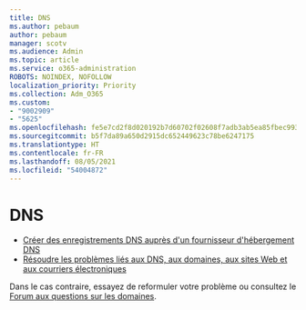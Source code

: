 ```yaml
---
title: DNS
ms.author: pebaum
author: pebaum
manager: scotv
ms.audience: Admin
ms.topic: article
ms.service: o365-administration
ROBOTS: NOINDEX, NOFOLLOW
localization_priority: Priority
ms.collection: Adm_O365
ms.custom:
- "9002909"
- "5625"
ms.openlocfilehash: fe5e7cd2f8d020192b7d60702f02608f7adb3ab5ea85fbec99326921bbb26cd8
ms.sourcegitcommit: b5f7da89a650d2915dc652449623c78be6247175
ms.translationtype: HT
ms.contentlocale: fr-FR
ms.lasthandoff: 08/05/2021
ms.locfileid: "54004872"
---
```

# <a name="dns"></a>DNS

- [Créer des enregistrements DNS auprès d'un fournisseur d'hébergement DNS](https://docs.microsoft.com/microsoft-365/admin/get-help-with-domains/create-dns-records-at-any-dns-hosting-provider?view=o365-worldwide)
- [Résoudre les problèmes liés aux DNS, aux domaines, aux sites Web et aux courriers électroniques](https://docs.microsoft.com/microsoft-365/admin/get-help-with-domains/find-and-fix-issues?view=o365-worldwide)

Dans le cas contraire, essayez de reformuler votre problème ou consultez le [Forum aux questions sur les domaines](https://docs.microsoft.com/microsoft-365/admin/setup/domains-faq?view=o365-worldwide).
